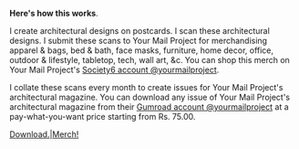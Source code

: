 **Here's how this works**.

I create architectural designs on postcards. I scan these architectural designs. I submit these scans to Your&nbsp;Mail&nbsp;Project for merchandising apparel & bags, bed & bath, face masks, furniture, home decor, office, outdoor & lifestyle, tabletop, tech, wall art, &c. You can shop this merch on Your&nbsp;Mail&nbsp;Project's <a href="https://www.society6.com/yourmailproject" rel="noopener noreferrer" target="_blank">Society6 account @yourmailproject</a>.

I collate these scans every month to create issues for Your&nbsp;Mail&nbsp;Project's architectural magazine. You can download any issue of Your&nbsp;Mail&nbsp;Project's architectural magazine from their <a href="https://www.gum.co/yourmailproject" rel="noopener noreferrer" target="_blank">Gumroad account @yourmailproject</a> at a pay-what-you-want price starting from Rs.&nbsp;75.00.

<div class="roadmap-spacer-1"></div>

<p>
<a class="btn" href="https://www.gum.co/yourmailproject" rel="noopener noreferrer" target="_blank">Download.</a>|<a class="btn" href="https://www.society6.com/yourmailproject" rel="noopener noreferrer" target="_blank">Merch!</a><br>
</p>

<div class="roadmap-spacer-2"></div>
